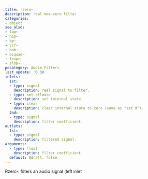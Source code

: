 ```yaml
---
title: rzero~
description: real one-zero filter
categories:
- object
see_also:
- lop~
- hip~
- bp~
- vcf~
- bob~
- biquad~
- fexpr~
- slop~
pdcategory: Audio Filters
last_update: '0.38'
inlets:
  1st:
  - type: signal
    description: real signal to filter.
  - type: set <float>
    description: set internal state.
  - type: clear
    description: clear internal state to zero (same as "set 0").
  2nd:
  - type: signal
    description: filter coefficient.
outlets:
  1st:
  - type: signal
    description: filtered signal.
arguments:
  - type: float
    description: filter coefficient 
  default: 0draft: false
---
```

Rzero~ filters an audio signal (left inlet